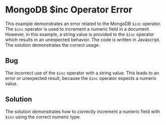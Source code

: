 # MongoDB $inc Operator Error

This example demonstrates an error related to the MongoDB `$inc` operator. The `$inc` operator is used to increment a numeric field in a document.  However, in this example, a string value is provided to the `$inc` operator which results in an unexpected behavior. The code is written in Javascript.  The solution demonstrates the correct usage.

## Bug
The incorrect use of the `$inc` operator with a string value. This leads to an error or unexpected result, because the `$inc` operator expects a numeric value.

## Solution
The solution demonstrates how to correctly increment a numeric field with `$inc` using the correct numeric type.